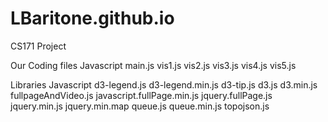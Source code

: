 # LBaritone.github.io
CS171 Project


Our Coding files
	Javascript
		main.js
		vis1.js
		vis2.js
		vis3.js
		vis4.js
		vis5.js
		
		
		
		
Libraries 
	Javascript
		d3-legend.js
		d3-legend.min.js
		d3-tip.js
		d3.js
		d3.min.js
		fullpageAndVideo.js
		javascript.fullPage.min.js
		jquery.fullPage.js
		jquery.min.js
		jquery.min.map
		queue.js
		queue.min.js
		topojson.js
		
		